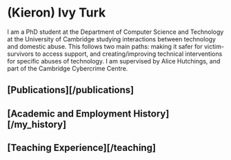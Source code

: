 # (Kieron) Ivy Turk
I am a PhD student at the Department of Computer Science and Technology at the University of Cambridge studying interactions between technology and domestic abuse. This follows two main paths: making it safer for victim-survivors to access support, and creating/improving technical interventions for specific abuses of technology. I am supervised by Alice Hutchings, and part of the Cambridge Cybercrime Centre.

## [Publications][/publications]
## [Academic and Employment History][/my_history]
## [Teaching Experience][/teaching]
